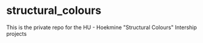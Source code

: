 # structural_colours
This is the private repo for the HU - Hoekmine "Structural Colours" Intership projects
